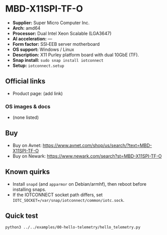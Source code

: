# MBD-X11SPI-TF-O

- **Supplier:** Super Micro Computer  Inc.
- **Arch:** amd64
- **Processor:** Dual Intel Xeon Scalable (LGA3647)
- **AI acceleration:** —
- **Form factor:** SSI‑EEB server motherboard
- **OS support:** Windows / Linux
- **Description:** X11 Purley platform board with dual 10GbE (TF).
- **Snap install:** `sudo snap install iotconnect`
- **Setup:** `iotconnect.setup`

## Official links
- Product page: (add link)

### OS images & docs
- (none listed)

## Buy
- Buy on Avnet: https://www.avnet.com/shop/us/search/?text=MBD-X11SPI-TF-O
- Buy on Newark: https://www.newark.com/search?st=MBD-X11SPI-TF-O

## Known quirks
- Install `snapd` (and `apparmor` on Debian/armhf), then reboot before installing snaps.
- If the IOTCONNECT socket path differs, set `IOTC_SOCKET=/var/snap/iotconnect/common/iotc.sock`.

## Quick test
```bash
python3 ../../examples/00-hello-telemetry/hello_telemetry.py
```
